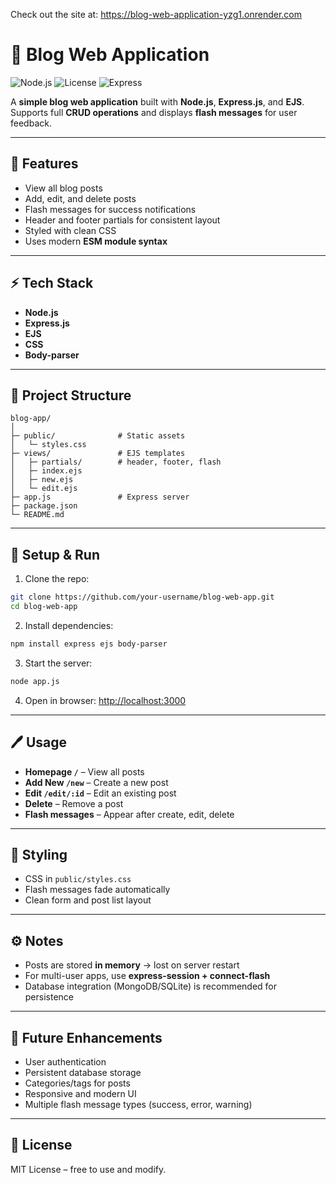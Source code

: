  Check out the site at: https://blog-web-application-yzg1.onrender.com

# 📝 Blog Web Application

![Node.js](https://img.shields.io/badge/Node.js-v18+-brightgreen) ![License](https://img.shields.io/badge/License-MIT-blue) ![Express](https://img.shields.io/badge/Express-v4.18-blueviolet)

A **simple blog web application** built with **Node.js**, **Express.js**, and **EJS**. Supports full **CRUD operations** and displays **flash messages** for user feedback.

---

## 🌟 Features

* View all blog posts
* Add, edit, and delete posts
* Flash messages for success notifications
* Header and footer partials for consistent layout
* Styled with clean CSS
* Uses modern **ESM module syntax**

---

## ⚡ Tech Stack

* **Node.js**
* **Express.js**
* **EJS**
* **CSS**
* **Body-parser**

---

## 📂 Project Structure

```
blog-app/
│
├─ public/              # Static assets
│   └─ styles.css
├─ views/               # EJS templates
│   ├─ partials/        # header, footer, flash
│   ├─ index.ejs
│   ├─ new.ejs
│   └─ edit.ejs
├─ app.js               # Express server
├─ package.json
└─ README.md
```

---

## 🚀 Setup & Run

1. Clone the repo:

```bash
git clone https://github.com/your-username/blog-web-app.git
cd blog-web-app
```

2. Install dependencies:

```bash
npm install express ejs body-parser
```

3. Start the server:

```bash
node app.js
```

4. Open in browser: [http://localhost:3000](http://localhost:3000)

---

## 🖊 Usage

* **Homepage `/`** – View all posts
* **Add New `/new`** – Create a new post
* **Edit `/edit/:id`** – Edit an existing post
* **Delete** – Remove a post
* **Flash messages** – Appear after create, edit, delete

---

## 🎨 Styling

* CSS in `public/styles.css`
* Flash messages fade automatically
* Clean form and post list layout

---

## ⚙ Notes

* Posts are stored **in memory** → lost on server restart
* For multi-user apps, use **express-session + connect-flash**
* Database integration (MongoDB/SQLite) is recommended for persistence

---

## 📌 Future Enhancements

* User authentication
* Persistent database storage
* Categories/tags for posts
* Responsive and modern UI
* Multiple flash message types (success, error, warning)

---

## 📝 License

MIT License – free to use and modify.
